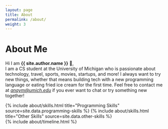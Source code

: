 ```yaml
---
layout: page
title: About
permalink: /about/
weight: 3
---
```


# **About Me**

Hi I am **{{ site.author.name }}** :wave:,<br>
 I am a CS student at the University of Michigan who is passionate about technology, travel, sports, movies, startups, and more! I always want to try new things, whether that means building tech with a new programming language or eating fried ice cream for the first time. Feel free to contact me at [*anaym@umich.edu*](mailto:anaym@umich.edu) if you ever want to chat or try something new together!

<div class="row">
{% include about/skills.html title="Programming Skills" source=site.data.programming-skills %}
{% include about/skills.html title="Other Skills" source=site.data.other-skills %}
</div>

<div class="row">
{% include about/timeline.html %}
</div>